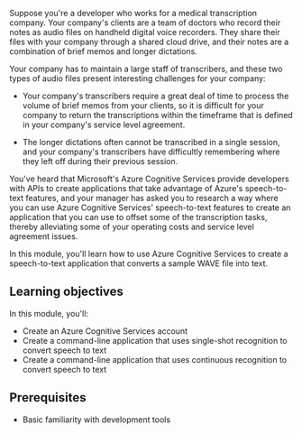 Suppose you're a developer who works for a medical transcription company. Your company's clients are a team of doctors who record their notes as audio files on handheld digital voice recorders. They share their files with your company through a shared cloud drive, and their notes are a combination of brief memos and longer dictations.

Your company has to maintain a large staff of transcribers, and these two types of audio files present interesting challenges for your company:

- Your company's transcribers require a great deal of time to process the volume of brief memos from your clients, so it is difficult for your company to return the transcriptions within the timeframe that is defined in your company's service level agreement.

- The longer dictations often cannot be transcribed in a single session, and your company's transcribers have difficultly remembering where they left off during their previous session.

You've heard that Microsoft's Azure Cognitive Services provide developers with APIs to create applications that take advantage of Azure's speech-to-text features, and your manager has asked you to research a way where you can use Azure Cognitive Services' speech-to-text features to create an application that you can use to offset some of the transcription tasks, thereby alleviating some of your operating costs and service level agreement issues.

In this module, you'll learn how to use Azure Cognitive Services to create a speech-to-text application that converts a sample WAVE file into text.

## Learning objectives

In this module, you'll:

- Create an Azure Cognitive Services account
- Create a command-line application that uses single-shot recognition to convert speech to text
- Create a command-line application that uses continuous recognition to convert speech to text

## Prerequisites

- Basic familiarity with development tools
